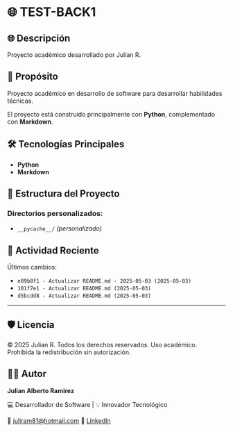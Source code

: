 # 🌐 TEST-BACK1

## 🌐 Descripción

Proyecto académico desarrollado por Julian R.

## 🎯 Propósito

Proyecto académico en desarrollo de software para desarrollar habilidades técnicas.

El proyecto está construido principalmente con **Python**, complementado con **Markdown**.
## 🛠️ Tecnologías Principales

- **Python**
- **Markdown**
## 📂 Estructura del Proyecto


### Directorios personalizados:
- `__pycache__/` *(personalizado)*
## 📅 Actividad Reciente

Últimos cambios:
- `e89b8f1 - Actualizar README.md - 2025-05-03 (2025-05-03)`
- `101f7e1 - Actualizar README.md (2025-05-03)`
- `d5bcdd8 - Actualizar README.md (2025-05-03)`

---

## 🛡️ Licencia

© 2025 Julian R. Todos los derechos reservados.
Uso académico. Prohibida la redistribución sin autorización.

## 🧑‍💻 Autor

**Julian Alberto Ramirez**

💻 Desarrollador de Software | 💡 Innovador Tecnológico

📧 [juliram81@hotmail.com](mailto:juliram81@hotmail.com)
🔗 [LinkedIn](https://co.linkedin.com/in/julianramirezc)

